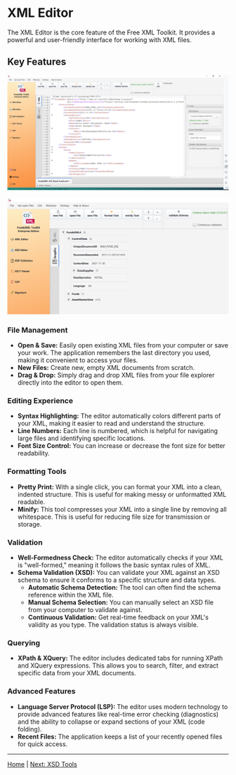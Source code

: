 # XML Editor

The XML Editor is the core feature of the Free XML Toolkit. It provides a powerful and user-friendly interface for working with XML files.

## Key Features

![Screenshot of XML Controller](img/xml-editor-text.png)

![Screenshot of XML Controller](img/xml-editor-graphic.png)

### File Management
- **Open & Save:** Easily open existing XML files from your computer or save your work. The application remembers the last directory you used, making it convenient to access your files.
- **New Files:** Create new, empty XML documents from scratch.
- **Drag & Drop:** Simply drag and drop XML files from your file explorer directly into the editor to open them.

### Editing Experience
- **Syntax Highlighting:** The editor automatically colors different parts of your XML, making it easier to read and understand the structure.
- **Line Numbers:** Each line is numbered, which is helpful for navigating large files and identifying specific locations.
- **Font Size Control:** You can increase or decrease the font size for better readability.

### Formatting Tools
- **Pretty Print:** With a single click, you can format your XML into a clean, indented structure. This is useful for making messy or unformatted XML readable.
- **Minify:** This tool compresses your XML into a single line by removing all whitespace. This is useful for reducing file size for transmission or storage.

### Validation
- **Well-Formedness Check:** The editor automatically checks if your XML is "well-formed," meaning it follows the basic syntax rules of XML.
- **Schema Validation (XSD):** You can validate your XML against an XSD schema to ensure it conforms to a specific structure and data types.
  - **Automatic Schema Detection:** The tool can often find the schema reference within the XML file.
  - **Manual Schema Selection:** You can manually select an XSD file from your computer to validate against.
  - **Continuous Validation:** Get real-time feedback on your XML's validity as you type. The validation status is always visible.

### Querying
- **XPath & XQuery:** The editor includes dedicated tabs for running XPath and XQuery expressions. This allows you to search, filter, and extract specific data from your XML documents.

### Advanced Features
- **Language Server Protocol (LSP):** The editor uses modern technology to provide advanced features like real-time error checking (diagnostics) and the ability to collapse or expand sections of your XML (code folding).
- **Recent Files:** The application keeps a list of your recently opened files for quick access.

---

[Home](index.md) | [Next: XSD Tools](xsd-controller.md)

